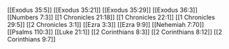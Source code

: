 [[Exodus 35:5]]
[[Exodus 35:21]]
[[Exodus 35:29]]
[[Exodus 36:3]]
[[Numbers 7:3]]
[[1 Chronicles 21:18]]
[[1 Chronicles 22:1]]
[[1 Chronicles 29:5]]
[[2 Chronicles 3:1]]
[[Ezra 3:3]]
[[Ezra 9:9]]
[[Nehemiah 7:70]]
[[Psalms 110:3]]
[[Luke 21:1]]
[[2 Corinthians 8:3]]
[[2 Corinthians 8:12]]
[[2 Corinthians 9:7]]
